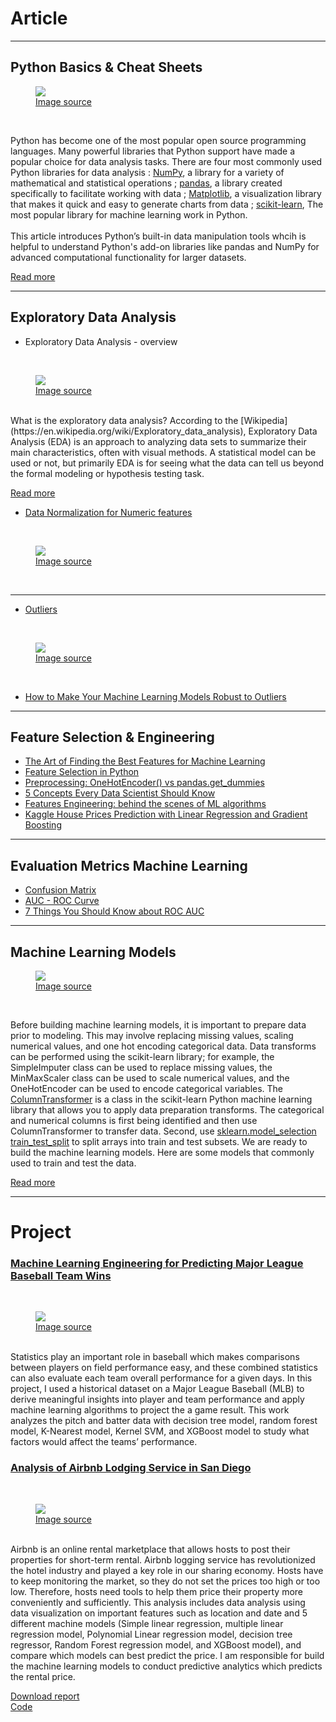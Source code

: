 # Article
---
## Python Basics & Cheat Sheets

<figure>
    <img src="images/Python basic.png?raw=true"/>
    <figcaption><a href="https://content.techgig.com/how-to-learn-python-programming-effectively/articleshow/76188658.cms">Image source</a></figcaption>
</figure>
<br>

Python has become one of the most popular open source programming languages. Many powerful libraries that Python support have made a popular choice for data analysis tasks.
There are four most commonly used Python libraries for data analysis : [NumPy](https://numpy.org/), a library for a variety of mathematical and statistical operations ; [pandas](https://pandas.pydata.org/), a library created specifically to facilitate working with data ; [Matplotlib](https://matplotlib.org/), a visualization library that makes it quick and easy to generate charts from data ; [scikit-learn](https://scikit-learn.org/stable/), The most popular library for machine learning work in Python.<br />
<br>
This article introduces Python’s built-in data manipulation tools whcih is helpful to understand Python's add-on libraries like pandas and NumPy for advanced computational functionality for larger datasets.

[Read more](https://alex31425.github.io/MTHuang/Python_Basics_Cheat_Sheets)



---

## Exploratory Data Analysis

- Exploratory Data Analysis - overview
<br>
<figure>
    <img src="images/EDAoverview.png?raw=true"/>
    <figcaption><a href="http://dsguide.biz/reader/tag/exploratory-data-analysis">Image source</a></figcaption>
</figure>
<br>
What is the exploratory data analysis? According to the [Wikipedia](https://en.wikipedia.org/wiki/Exploratory_data_analysis), Exploratory Data Analysis (EDA) is an approach to analyzing data sets to summarize their main characteristics, often with visual methods. A statistical model can be used or not, but primarily EDA is for seeing what the data can tell us beyond the formal modeling or hypothesis testing task. 

[Read more](https://alex31425.github.io/MTHuang/Exploratory_Data_Analysis)


- [Data Normalization for Numeric features](https://alex31425.github.io/MTHuang/sample_page)
<br>
<figure>
    <img src="images/data_normalization.jpg?raw=true"/>
    <figcaption><a href="https://www.import.io/post/what-is-data-normalization-and-why-is-it-important/">Image source</a></figcaption>
</figure>
<br>


---
- [Outliers](https://medium.com/analytics-vidhya/detecting-outliers-using-box-and-whisker-diagrams-and-iqr-346a1b9c0dbe)
<br>
<figure>
    <img src="images/outliers.jpg?raw=true"/>
    <figcaption><a href="https://www.rapidinsight.com/blog/handle-outliers/">Image source</a></figcaption>
</figure>
<br>

- [How to Make Your Machine Learning Models Robust to Outliers](https://heartbeat.fritz.ai/how-to-make-your-machine-learning-models-robust-to-outliers-44d404067d07)

---

## Feature Selection & Engineering 
- [The Art of Finding the Best Features for Machine Learning](https://towardsdatascience.com/the-art-of-finding-the-best-features-for-machine-learning-a9074e2ca60d)
- [Feature Selection in Python](https://medium.com/towards-artificial-intelligence/feature-selection-in-python-predictive-hacks-8805b136955e)
- [Preprocessing: OneHotEncoder() vs pandas.get_dummies](https://albertum.medium.com/preprocessing-onehotencoder-vs-pandas-get-dummies-3de1f3d77dcc)
- [5 Concepts Every Data Scientist Should Know](https://towardsdatascience.com/5-concepts-every-data-scientist-should-know-16c74d080a83)
- [Features Engineering: behind the scenes of ML algorithms](https://medium.com/datadriveninvestor/features-engineering-behind-the-scenes-of-ml-algorithms-e356e38073d)
- [Kaggle House Prices Prediction with Linear Regression and Gradient Boosting](https://medium.com/analytics-vidhya/kaggle-house-prices-prediction-with-linear-regression-and-gradient-boosting-c5694d9c6df4)
---
## Evaluation Metrics Machine Learning
- [Confusion Matrix](https://towardsdatascience.com/understanding-the-confusion-matrix-and-its-business-applications-c4e8aaf37f42)
- [AUC - ROC Curve](https://towardsdatascience.com/understanding-auc-roc-curve-68b2303cc9c5)
- [7 Things You Should Know about ROC AUC](https://medium.com/hiredscore-engineering/7-things-you-should-know-about-roc-auc-b4389ea2b2e3)



---
## Machine Learning Models

<figure>
    <img src="images/ML.jpeg?raw=true"/>
    <figcaption><a href="https://towardsdatascience.com/machine-learning-for-beginners-d247a9420dab">Image source</a></figcaption>
</figure>
<br>

Before building machine learning models, it is important to prepare data prior to modeling. This may involve replacing missing values, scaling numerical values, and one hot encoding categorical data. Data transforms can be performed using the scikit-learn library; for example, the SimpleImputer class can be used to replace missing values, the MinMaxScaler class can be used to scale numerical values, and the OneHotEncoder can be used to encode categorical variables. The [ColumnTransformer](https://scikit-learn.org/stable/modules/generated/sklearn.compose.ColumnTransformer.html) is a class in the scikit-learn Python machine learning library that allows you to apply data preparation transforms. The categorical and numerical columns is first being identified and then use ColumnTransformer to transfer data. Second, use [sklearn.model_selection train_test_split](https://scikit-learn.org/stable/modules/generated/sklearn.model_selection.train_test_split.html) to split arrays into train and test subsets. We are ready to build the machine learning models. Here are some models that commonly used to train and test the data.
 
[Read more](https://alex31425.github.io/MTHuang/Machine_Learning_models)


---
# Project
### [Machine Learning Engineering for Predicting Major League Baseball Team Wins](https://github.com/alex31425/BDA696-MuTing/wiki)
<br>
<figure>
    <img src="images/project baseball.jpg?raw=true"/>
    <figcaption><a href="https://www.techrepublic.com/article/throwing-a-fastball-how-the-minnesota-twins-are-using-machine-learning-to-analyze-mounds-of-data/">Image source</a></figcaption>
</figure>
<br>
Statistics play an important role in baseball which makes comparisons between players on field performance easy, and these combined statistics can also evaluate each team overall performance for a given days. In this project, I used a historical dataset on a Major League Baseball (MLB) to derive meaningful insights into player and team performance and apply machine learning algorithms to project the a game result. This work analyzes the pitch and batter data with decision tree model, random forest model, K-Nearest model, Kernel SVM, and XGBoost model to study what factors would affect the teams’ performance.
<br>

### [Analysis of Airbnb Lodging Service in San Diego](https://sites.google.com/sdsu.edu/bda594bairbnbanalysis/home)
<br>
<figure>
    <img src="images/airbnb.jpg?raw=true"/>
    <figcaption><a href="https://www.irishtimes.com/life-and-style/travel/airbnb-s-future-depends-on-a-post-pandemic-travel-boom-1.4238881">Image source</a></figcaption>
</figure>
<br>
Airbnb is an online rental marketplace that allows hosts to post their properties for short-term rental. Airbnb logging service has revolutionized the hotel industry and played a key role in our sharing economy. Hosts have to keep monitoring the market, so they do not set the prices too high or too low.  Therefore, hosts need tools to help them price their property more conveniently and sufficiently. This analysis includes data analysis using data visualization on important features such as location and date and 5 different machine models (Simple linear regression, multiple linear regression model, Polynomial Linear regression model, decision tree regressor, Random Forest regression model, and XGBoost model), and compare which models can best predict the price. 
I am responsible for build the machine learning models to conduct predictive analytics which predicts the rental price.

[Download report](/pdf/project_report_1.pdf)
<br>
[Code](https://nbviewer.jupyter.org/github/alex31425/GEOG594-MTHuang/blob/2bf57d19de627d5526f712c3198273376a726b2e/BDA594-combined.ipynb)

<!-- Remove above link if you don't want to attibute -->
